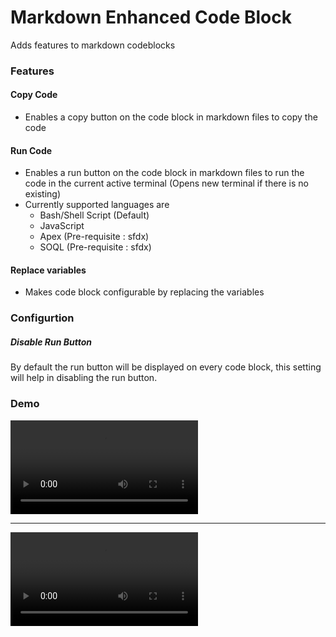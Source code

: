 # Markdown Enhanced Code Block

Adds features to markdown codeblocks

### Features
#### Copy Code
- Enables a copy button on the code block in markdown files to copy the code
#### Run Code
- Enables a run button on the code block in markdown files to run the code in the current active terminal (Opens new terminal if there is no existing)
- Currently supported languages are 
  - Bash/Shell Script (Default)
  - JavaScript
  - Apex (Pre-requisite : sfdx)
  - SOQL (Pre-requisite : sfdx)

#### Replace variables
- Makes code block configurable by replacing the variables

### Configurtion
##### Disable Run Button
By default the run button will be displayed on every code block, this setting will help in disabling the run button.

### Demo

<video autoplay src="https://user-images.githubusercontent.com/4792950/223656415-cff3fea0-e6a6-45b7-8858-5f128d925959.mp4" controls="controls" style="max-width: 730px;">
</video>

---
<video autoplay src="https://user-images.githubusercontent.com/4792950/224079908-39b7beef-14f7-4879-b4ab-72b2b108a4cc.mov" controls="controls" style="max-width: 730px;">
</video>






